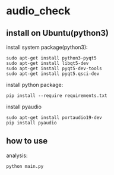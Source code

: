 # audio_check

## install on Ubuntu(python3)

install system package(python3):
```
sudo apt-get install python3-pyqt5
sudo apt-get install libqt5-dev
sudo apt-get install pyqt5-dev-tools
sudo apt-get install pyqt5.qsci-dev
```

install python package:
```
pip install --require requirements.txt
```

install pyaudio
```
sudo apt-get install portaudio19-dev
pip install pyaudio
```

## how to use

analysis:
```
python main.py
```

